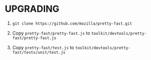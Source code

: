 # UPGRADING

1. `git clone https://github.com/mozilla/pretty-fast.git`

2. Copy `pretty-fast/pretty-fast.js` to `toolkit/devtools/pretty-fast/pretty-fast.js`

3. Copy `pretty-fast/test.js` to `toolkit/devtools/pretty-fast/tests/unit/test.js`
